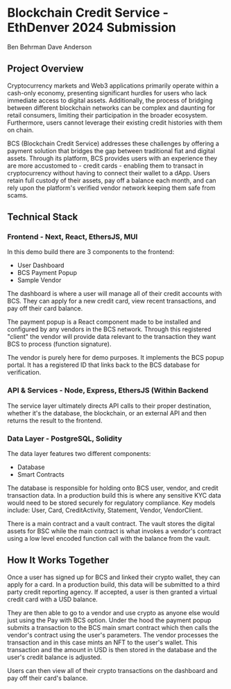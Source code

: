


# Blockchain Credit Service - EthDenver 2024 Submission

Ben Behrman
Dave Anderson

## Project Overview
Cryptocurrency markets and Web3 applications primarily operate within a cash-only economy, presenting significant hurdles for users who lack immediate access to digital assets. Additionally, the process of bridging between different blockchain networks can be complex and daunting for retail consumers, limiting their participation in the broader ecosystem. Furthermore,  users cannot leverage their existing credit histories with them on chain.

BCS (Blockchain Credit Service) addresses these challenges by offering a payment solution that bridges the gap between traditional fiat and digital assets. Through its platform, BCS provides users with an experience they are more accustomed to - credit cards - enabling them to transact in cryptocurrency without having to connect their wallet to a dApp. Users retain full custody of their assets, pay off a balance each month, and can rely upon the platform's verified vendor network keeping them safe from scams. 

## Technical Stack

### Frontend - Next, React,  EthersJS, MUI
In this demo build there are 3 components to the frontend:

 - User Dashboard
 - BCS Payment Popup
 - Sample Vendor

The dashboard is where a user will manage all of their credit accounts with BCS. They can apply for a new credit card, view recent transactions, and pay off their card balance.

The payment popup is a React component made to be installed and configured by any vendors in the BCS network. Through this registered "client" the vendor will provide data relevant to the transaction they want BCS to process (function signature). 

The vendor is purely here for demo purposes. It implements the BCS popup portal. It has a registered ID that links back to the BCS database for verification.

### API & Services - Node, Express, EthersJS (Within Backend
The service layer ultimately directs API calls to their proper destination, whether it's the database, the blockchain, or an external API and then returns the  result to the frontend.

### Data Layer - PostgreSQL, Solidity
The data layer features two different components:

- Database
- Smart Contracts

The database is responsible for holding onto BCS user, vendor, and credit transaction data. In a production build this is where any sensitive KYC data would need to be stored securely for regulatory compliance. Key models include: User, Card, CreditActivity, Statement, Vendor, VendorClient.

There is a main contract and a vault contract. The vault stores the digital assets for BSC while the main contract is what invokes a vendor's contract using a low level encoded function call with the balance from the vault.

## How It Works Together

Once a user has signed up for BCS and linked their crypto wallet, they can apply for a card. In a production build, this data will be submitted to a third party credit reporting agency. If accepted, a user is then granted a virtual credit card with a USD balance. 

They are then able to go to a vendor and use crypto as anyone else would just using the Pay with BCS option. Under the hood the payment popup submits a transaction to the BCS main smart contract which then calls the vendor's contract using the user's parameters. The vendor processes the transaction and in this case mints an NFT to the user's wallet. This transaction and the amount in USD is then stored in the database and the user's credit balance is adjusted.

Users can then view all of their crypto transactions on the dashboard and pay off their card's balance.
